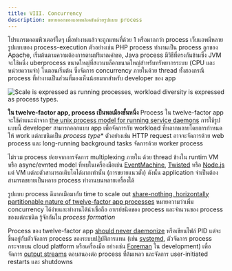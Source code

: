 ```yaml
---
title: VIII. Concurrency
description: ขยายออกของแอพพลิเคชันด้วยรูปแบบ process
---
```

โปรแกรมคอมพิวเตอร์ใดๆ เมื่อทำงานแล้วจะถูกแทนที่ด้วย 1 หรือมากกว่า process เว็บแอพมีหลายรูปแบบของ process-execution ตัวอย่างเช่น PHP process ทำงานเป็น process ลูกของ Apache, เริ่มต้นตามความต้องการตามปริมาณคำขอ, Java process มีวิธีที่ตรงกันข้ามซึ่ง JVM จะใช้หนึ่ง uberprocess ขนาดใหญ่ที่สงวนบล็อกขนาดใหญ่สำหรับทรัพยากรระบบ (CPU และหน่วยความจำ) ในตอนเริ่มต้น ซึ่งจัดการ concurrency ภายในด้วย thread ทั้งสองกรณี process ที่ทำงานเป็นส่วนที่มองเห็นน้อยมากสำหรับ developer ของ app

![Scale is expressed as running processes, workload diversity is expressed as process types.](/images/process-types.png)

**ใน twelve-factor app, process เป็นพลเมืองชั้นหนึ่ง** Process ใน twelve-factor app จะใช้คำแนะนำจาก [the unix process model for running service daemons](https://adam.herokuapp.com/past/2011/5/9/applying_the_unix_process_model_to_web_apps/) การใช้รูปแบบนี้ developer สามารถออกแบบ app เพื่อจัดการกับ workload ที่หลากหลายโดยการกำหนดให้ work แต่ละชนิดเป็น *process type** ตัวอย่างเช่น HTTP request อาจจะจัดการด้วย web process และ long-running background tasks จัดการด้วย worker process

ไม่รวม process ย่อยจากการจัดการ multiplexing ภายใน ด้วย thread ข้างใน runtim VM หรือ async/evnted model ที่พบในเครื่องมือเช่น [EventMachine](https://github.com/eventmachine/eventmachine), [Twisted](http://twistedmatrix.com/trac/) หรือ [Node.js](http://nodejs.org/) แต่ VM แต่ละตัวสามารถเติบโตได้มากเท่านั้น (การขยายแนวตั้ง) ดังนั้น application จำเป็นต้องสามารถขยายเป็นหลาย process ทำงานบนหลายเครื่องได้

รูปแบบ process ดีมากเมือมากับ time to scale out [share-nothing, horizontally partitionable nature of twelve-factor app processes](./processes) หมายความว่าเพิ่ม concurrency ได้ง่ายและทำงานได้น่าเชื่อถือ อาเรย์ชนิดของ process และจำนวนของ process ของแต่ละชนิด รู้จักกันใน *process formation*

Process ของ twelve-factor app [should never daemonize](http://dustin.github.com/2010/02/28/running-processes.html) หรือเขียนไฟล์ PID แต่จะขึ้นอยู่กับตัวจัดการ process ของระบบปฏิบัติการแทน (เช่น [systemd](https://www.freedesktop.org/wiki/Software/systemd/), ตัวจัดการ process กระจายบน cloud platform หรือเครื่องมือ อย่างเช่น [Foreman](http://blog.daviddollar.org/2011/05/06/introducing-foreman.html) ใน development) เพื่อจัดการ [output streams](./logs) ตอบสนองต่อ process ที่ล้มเหลว และจัดการ user-initiated restarts และ shutdowns

